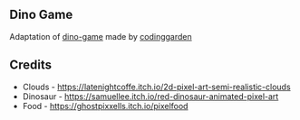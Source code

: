 ## Dino Game

Adaptation of <a href="https://retro-dino-waffle-jump.surge.sh" target="blank">dino-game</a> made by <a href="https://github.com/CodingGarden/coding-improv/tree/master/episode_010" target="blank">codinggarden</a>

## Credits

- Clouds - https://latenightcoffe.itch.io/2d-pixel-art-semi-realistic-clouds
- Dinosaur - https://samuellee.itch.io/red-dinosaur-animated-pixel-art
- Food - https://ghostpixxells.itch.io/pixelfood
